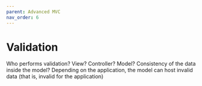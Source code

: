 ```yaml
---
parent: Advanced MVC
nav_order: 6
---
```

Validation
==========

Who performs validation? View? Controller? Model?
Consistency of the data inside the model?
Depending on the application, the model can host invalid data (that is, invalid for the application)

